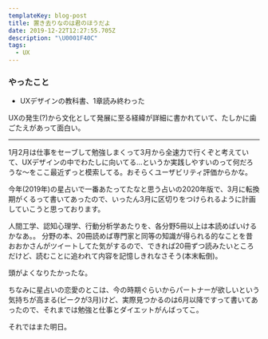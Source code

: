 ```yaml
---
templateKey: blog-post
title: 置き去りなのは君のほうだよ
date: 2019-12-22T12:27:55.705Z
description: "\U0001F40C"
tags:
  - UX
---
```

### やったこと

* UXデザインの教科書、1章読み終わった

UXの発生(?)から文化として発展に至る経緯が詳細に書かれていて、たしかに歯ごたえがあって面白い。

-----


1月2月は仕事をセーブして勉強しまくって3月から全速力で行くぞと考えていて、UXデザインの中でわたしに向いてる…というか実践しやすいのって何だろうな〜をここ最近ずっと模索してる。おそらくユーザビリティ評価からかな。

今年(2019年)の星占いで一番あたってたなと思う占いの2020年版で、3月に転換期がくるって書いてあったので、いったん3月に区切りをつけられるように計画していこうと思っております。


人間工学、認知心理学、行動分析学あたりを、各分野5冊以上は本読めばいけるかなあ。。
分野の本、20冊読めば専門家と同等の知識が得られる的なことを昔おおかさんがツイートしてた気がするので、できれば20冊ずつ読みたいところだけど、読むことに追われて内容を記憶しきれなさそう(本末転倒)。

頭がよくなりたかったな。


ちなみに星占いの恋愛のとこは、今の時期ぐらいからパートナーが欲しいという気持ちが高まる(ピークが3月)けど、実際見つかるのは6月以降ですって書いてあったので、それまでは勉強と仕事とダイエットがんばってこ。

それではまた明日。
